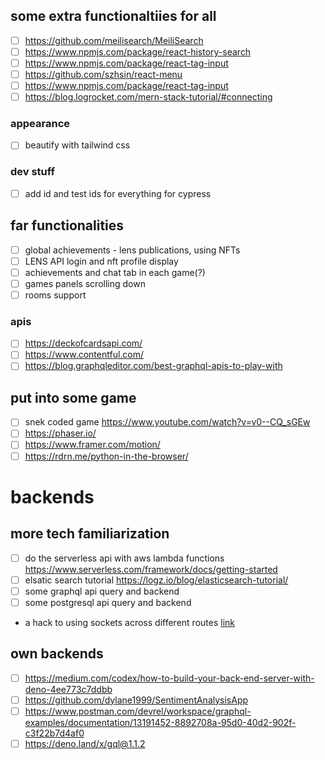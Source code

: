 
## some extra functionaltiies for all
- [ ] https://github.com/meilisearch/MeiliSearch
- [ ] https://www.npmjs.com/package/react-history-search
- [ ] https://www.npmjs.com/package/react-tag-input
- [ ] https://github.com/szhsin/react-menu
- [ ] https://www.npmjs.com/package/react-tag-input
- [ ] https://blog.logrocket.com/mern-stack-tutorial/#connecting

### appearance
- [ ] beautify with tailwind css

### dev stuff
- [ ] add id and test ids for everything for cypress

## far functionalities
- [ ] global achievements - lens publications, using NFTs
- [ ] LENS API login and nft profile display
- [ ] achievements and chat tab in each game(?)
- [ ] games panels scrolling down
- [ ] rooms support

### apis
- [ ] https://deckofcardsapi.com/
- [ ] https://www.contentful.com/
- [ ] https://blog.graphqleditor.com/best-graphql-apis-to-play-with

## put into some game
- [ ] snek coded game https://www.youtube.com/watch?v=v0--CQ_sGEw
- [ ] https://phaser.io/
- [ ] https://www.framer.com/motion/
- [ ] https://rdrn.me/python-in-the-browser/

# backends
## more tech familiarization
- [ ] do the serverless api with aws lambda functions https://www.serverless.com/framework/docs/getting-started
- [ ] elsatic search tutorial https://logz.io/blog/elasticsearch-tutorial/
- [ ] some graphql api query and backend
- [ ] some postgresql api query and backend
* a hack to using sockets across different routes [link](https://stackoverflow.com/questions/18856190/use-socket-io-inside-a-express-routes-file)

## own backends
- [ ] https://medium.com/codex/how-to-build-your-back-end-server-with-deno-4ee773c7ddbb
- [ ] https://github.com/dylane1999/SentimentAnalysisApp
- [ ] https://www.postman.com/devrel/workspace/graphql-examples/documentation/13191452-8892708a-95d0-40d2-902f-c3f22b7d4af0
- [ ] https://deno.land/x/gql@1.1.2
